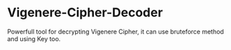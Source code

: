 # Vigenere-Cipher-Decoder
Powerfull tool for decrypting Vigenere Cipher, it can use bruteforce method and using Key too.
